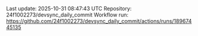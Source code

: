 Last update: 2025-10-31 08:47:43 UTC
Repository: 24f1002273/devsync_daily_commit
Workflow run: https://github.com/24f1002273/devsync_daily_commit/actions/runs/18967445135
